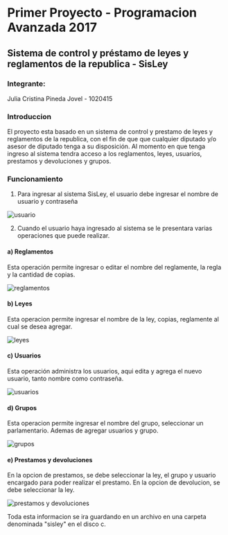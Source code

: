# Primer Proyecto - Programacion Avanzada 2017

## Sistema de control y préstamo de leyes y reglamentos de la republica - SisLey

### Integrante:
Julia Cristina Pineda Jovel - 1020415

### Introduccion 
El proyecto esta basado en un sistema de control y prestamo de leyes y reglamentos de la republica, con el fin de que que cualquier diputado y/o asesor de diputado tenga a su disposición. Al momento en que tenga ingreso al sistema tendra acceso a los reglamentos, leyes, usuarios, prestamos y devoluciones y grupos. 


### Funcionamiento 

1. Para ingresar al sistema SisLey, el usuario debe ingresar el nombre de usuario y contraseña

![usuario](https://user-images.githubusercontent.com/21175689/31478429-7fff5994-aecd-11e7-85b0-572eca7c33c7.png)

2. Cuando el usuario haya ingresado al sistema se le presentara varias operaciones que puede realizar.

#### a) Reglamentos 
Esta operación permite ingresar o editar el nombre del reglamente, la regla y la cantidad de copias. 

![reglamentos](https://user-images.githubusercontent.com/21175689/31478696-705468ca-aecf-11e7-9ad3-ada09bf55d59.png)

#### b) Leyes
Esta operacion permite ingresar el nombre de la ley, copias, reglamente al cual se desea agregar.

![leyes](https://user-images.githubusercontent.com/21175689/31478704-7d8e8bba-aecf-11e7-8729-66e6afabaf34.png)


#### c) Usuarios
Esta operación administra los usuarios, aqui edita y agrega el nuevo usuario, tanto nombre como contraseña. 

![usuarios](https://user-images.githubusercontent.com/21175689/31478440-9b193cc2-aecd-11e7-9b9f-6bf86fba452a.png)

#### d) Grupos 
Esta operacion permite ingresar el nombre del grupo, seleccionar un parlamentario. Ademas de agregar usuarios y grupo.

![grupos](https://user-images.githubusercontent.com/21175689/31478710-874fe536-aecf-11e7-8990-ca7161024e8e.png)

#### e) Prestamos y devoluciones 
En la opcion de prestamos, se debe seleccionar la ley, el grupo y usuario encargado para poder realizar el prestamo.
En la opcion de devolucion, se debe seleccionar la ley.

![prestamos y devoluciones](https://user-images.githubusercontent.com/21175689/31478718-9304b686-aecf-11e7-97e8-e1e2513859e3.png)

Toda esta informacion se ira guardando en un archivo en una carpeta denominada "sisley" en el disco c.



